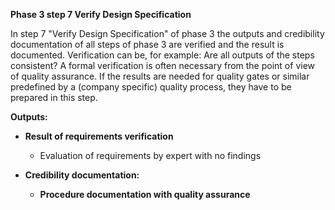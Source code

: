 **Phase 3 step 7 Verify Design Specification**

In step 7 "Verify Design Specification" of phase 3 the outputs and credibility documentation of  all steps of phase 3 are verified and the result is documented. Verification can be, for example: Are all outputs of the steps consistent? A formal verification is often necessary from the point of view of quality assurance.
If the results are needed for quality gates or similar predefined by a (company specific) quality process, they have to be prepared in this step.

**Outputs:**
- **Result of requirements verification**
  - Evaluation of requirements by expert with no findings

- **Credibility documentation:**
  - **Procedure documentation with quality assurance**


